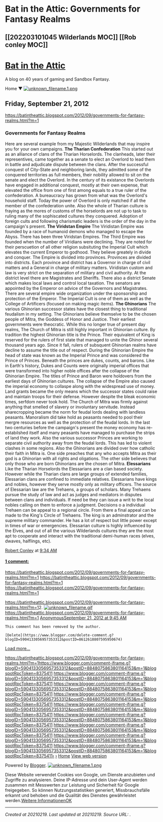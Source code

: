 # Bat in the Attic: Governments for Fantasy Realms
 [[202203101045 Wilderlands MOC]] [[Rob conley MOC]] 
---



# [Bat in the Attic](https://batintheattic.blogspot.com/?m=1)

A blog on 40 years of gaming and Sandbox Fantasy.

Home
▼ [![unknown_filename.1.png](./resources/202102190039_Bat_in_the_Attic__Governments_for_Fantasy_Realms.resources/unknown_filename.1.png)](https://batintheattic.blogspot.com/2012/09/governments-for-fantasy-realms.html?m=1) 

## Friday, September 21, 2012

<https://batintheattic.blogspot.com/2012/09/governments-for-fantasy-realms.html?m=1>

### Governments for Fantasy Realms

Here are several example from my Majestic Wilderlands that may inspire you for your own campaigns.
**The Tharian Confederation**
This started out as an alliance of clans of the Tharian Horselords. The clanheads, later their representives, came together as a senate to elect an Overlord to lead them in battle and adjudicate dispute between the clans. After the successful conquest of City-State and neighboring lands, they admitted some of the conquered territories as full members, their nobility allowed to sit on the senate and elect the Overlord.
In the century of its existance the Overlords have engaged in additional conquest, mostly at their own expense, that elevated the office from one of first among equals to a true ruler of the confederation. A bureaucracy has grown from what was the Overlord's household staff. Today the power of Overlord is only matched if all the member of the confederation unite. Also the whole of Tharian culture is fraying as the mores of customs of the horselords are not up to task to ruling many of the sophiscated cultures they conquered. Adoption of foreign cults and following charismatic leaders is the order of the day in the campaign's present.
**The Viridstan Empire**
The Viridistan Empire was founded by a race of humanoid demons who managed to escape the Abyss. There has been three Viridstan Empires. The Third Empire was founded when the number of Viridians were declining. They are noted for their perscuetion of all other religion subsituting the Imperial Cult which elevates the current Emperor to godhood. They believe greately in divide and conquer. The Empire is divided into provinces. Provinces are divided into districts. Each province and district has a Governor in charge of civil matters and a General in charge of military matters. Viridistan custom and law is very strict on the separation of military and civil authority. At the district level there are Magistrates and Sheriffs. There also a district Senate which makes local laws and control local taxation. The senators are appointed by the Emperor on advice of the Governors and Magistrates. There are several empire wide organization under the sponsorship and protection of the Emperor. The Imperial Cult is one of them as well as the College of Artificers (focused on making magic items).
**The Ghinorians**
The various Ghinorian successor states have the closest thing to traditional feudalism in my setting. The Ghinorians believe themselve to be the chosen people of Mitra, the Goddess of Honor and Justice. Their earliest governments were theocratic. While this no longer true of present day realms, The Church of Mitra is still highly important in Ghinorian culture. By tradition the highest Ghinorian title is the Prince. Their equivalent of King is reserved for the rulers of first state that managed to unite the Ghinor several thousand years ago. Since it fall, rulers of subsquent Ghinorian realms have decline to assume the title out of respect. During the Ghinorian Empire the head of state was known as the Imperial Prince and was considered the Prince of Princes.
Beneath the princes are dukes, counts, and barons. Like in Earth's history, Dukes and Counts were originally imperial offices that were transformed into higher noble offices after the collapse of the Ghinorian Empire. The titles of Prince and Baron were holdovers from the earliest days of Ghinorian cultures. The collapse of the Empire also caused the imperial economy to collaspe along with the widespread use of money. Land grants became the only means which the successor states could raise and maintain troops for their defense.
However despite the bleak economic times, serfdom never took hold. The Church of Mitra was firmly against anything that smelled of slavery or involuntary servitude. Instead sharecropping became the norm for feudal lords dealing with landless peasants. Manoralism did take hold as peasants needed to pool their mergre resources as well as the protection of the feudal lords. In the last two centuries before the campaign's present the money economy has re-estabilshed itself and many peasants have managed to purchase the strips of land they work. Also the various successor Princes are working to separate civil authority away from the feudal lords. This has led to violent clashes in some regions. Also the Ghinorians are divided over how catholic their faith in Mitra is. One side preaches that any who accepts Mitra as their god is a Ghinorian with all rights and oligations. The other side believes that only those who are born Ghinorians are the chosen of Mitra.
**Elessarians**
Like the Tharian Horselords the Elessarians are a clan based society. However while the Tharian clans are large groups of extended families, Elessarian clans are confined to immediate relatives. Elessarians have kings and nobles, however they serve mostly only as military officers. The source of Elessarian law are the Trehaens, a groups of scholars. Many Trehaens pursue the study of law and act as judges and mediators in disputes between clans and individuals. If need be they can issue a writ to the local nobles calling on them to enforce a judgment. Decisions o a individual Trehaen can be appeal to a regional circle. From there a final appeal can be made to the King's Circle of Trehaens. The king is an adminstrator and the supreme military commander. He has a lot of respect but little power except in times of war or emergencies. Elessarian culture is highly influenced by the Elves, and out of all the various Wilderlands cultures they are the most apt to cooperate and interact with the traditional demi-human races (elves, dwaves, halflings, etc).

[Robert Conley](https://www.blogger.com/profile/03863009007381185340) at [9:34 AM](https://batintheattic.blogspot.com/2012/09/governments-for-fantasy-realms.html?m=1)

#### [1 comment:](https://batintheattic.blogspot.com/2012/09/governments-for-fantasy-realms.html?m=1)
<https://batintheattic.blogspot.com/2012/09/governments-for-fantasy-realms.html?m=1>
<https://batintheattic.blogspot.com/2012/09/governments-for-fantasy-realms.html?m=1>
<https://batintheattic.blogspot.com/2012/09/governments-for-fantasy-realms.html?m=1>

<https://batintheattic.blogspot.com/2012/09/governments-for-fantasy-realms.html?m=1>2.  [![unknown_filename.gif](./resources/202102190039_Bat_in_the_Attic__Governments_for_Fantasy_Realms.resources/unknown_filename.gif)](https://batintheattic.blogspot.com/2012/09/governments-for-fantasy-realms.html?m=1)
    <https://batintheattic.blogspot.com/2012/09/governments-for-fantasy-realms.html?m=1>
    [Anonymous](https://batintheattic.blogspot.com/2012/09/governments-for-fantasy-realms.html?m=1)[September 21, 2012 at 9:45 AM](https://batintheattic.blogspot.com/2012/09/governments-for-fantasy-realms.html?showComment=1348235139445&m=1#c8612618807595950674)
    
    This comment has been removed by the author.
    
    [Delete](https://www.blogger.com/delete-comment.g?blogID=5904133056957353312&postID=8612618807595950674)
    

[Load more...](https://batintheattic.blogspot.com/2012/09/governments-for-fantasy-realms.html?m=1)

<https://batintheattic.blogspot.com/2012/09/governments-for-fantasy-realms.html?m=1><https://www.blogger.com/comment-iframe.g?blogID=5904133056957353312&postID=8848075863801164153&m=1&blogspotRpcToken=8375411>
<https://www.blogger.com/comment-iframe.g?blogID=5904133056957353312&postID=8848075863801164153&m=1&blogspotRpcToken=8375411>
<https://www.blogger.com/comment-iframe.g?blogID=5904133056957353312&postID=8848075863801164153&m=1&blogspotRpcToken=8375411>
<https://www.blogger.com/comment-iframe.g?blogID=5904133056957353312&postID=8848075863801164153&m=1&blogspotRpcToken=8375411>
<https://www.blogger.com/comment-iframe.g?blogID=5904133056957353312&postID=8848075863801164153&m=1&blogspotRpcToken=8375411>
<https://www.blogger.com/comment-iframe.g?blogID=5904133056957353312&postID=8848075863801164153&m=1&blogspotRpcToken=8375411>
<https://www.blogger.com/comment-iframe.g?blogID=5904133056957353312&postID=8848075863801164153&m=1&blogspotRpcToken=8375411>
<https://www.blogger.com/comment-iframe.g?blogID=5904133056957353312&postID=8848075863801164153&m=1&blogspotRpcToken=8375411>
<https://www.blogger.com/comment-iframe.g?blogID=5904133056957353312&postID=8848075863801164153&m=1&blogspotRpcToken=8375411>[‹](https://batintheattic.blogspot.com/2012/09/what-up-with-gurps.html?m=1)
[›](https://batintheattic.blogspot.com/2012/09/what-osr-ought-be-doing.html?m=1)
[Home](https://batintheattic.blogspot.com/?m=1)
[View web version](https://batintheattic.blogspot.com/2012/09/governments-for-fantasy-realms.html?m=0)

Powered by [Blogger](https://www.blogger.com/).
 [![unknown_filename.1.png](./resources/202102190039_Bat_in_the_Attic__Governments_for_Fantasy_Realms.resources/unknown_filename.1.png)](https://batintheattic.blogspot.com/2012/09/governments-for-fantasy-realms.html?m=1) 

Diese Website verwendet Cookies von Google, um Dienste anzubieten und Zugriffe zu analysieren. Deine IP-Adresse und dein User-Agent werden zusammen mit Messwerten zur Leistung und Sicherheit für Google freigegeben. So können Nutzungsstatistiken generiert, Missbrauchsfälle erkannt und behoben und die Qualität des Dienstes gewährleistet werden.[Weitere Informationen](https://www.blogger.com/go/blogspot-cookies)[OK](https://batintheattic.blogspot.com/2012/09/governments-for-fantasy-realms.html?m=1#)

---

_Created at 20210219._
_Last updated at 20210219._
_Source URL: [](https://batintheattic.blogspot.com/2012/09/governments-for-fantasy-realms.html?m=1)._



